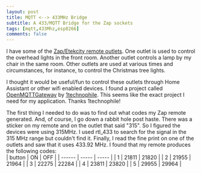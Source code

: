 ```yaml
---
layout: post
title: MQTT <--> 433MHz Bridge
subtitle: A 433/MQTT Bridge for the Zap sockets
tags: [mqtt,433Mhz,esp8266]
comments: false
---
```


I have some of the [Zap/Etekcity remote outlets](https://www.etekcity.com/product/100068).
One outlet is used to control the overhead lights in the front room.
Another outlet controls a lamp by my chair in the same room.
Other outlets are used at various times and circumstances, for instance, to control the Christmas tree lights.

I thought it would be useful/fun to control these outlets through Home Assistant or other wifi enabled devices.
I found a project called [OpenMQTTGateway](https://github.com/1technophile/OpenMQTTGateway) by [1technophile](https://1technophile.blogspot.com/).
This seems like the exact project I need for my application. Thanks 1technophile!

The first thing I needed to do was to find out what codes my Zap remote generated.
And, of course, I go down a rabbit hole post haste.
There was a sticker on my remote and on the outlet that said "315".
So I figured the devices were using 315MHz.
I used rtl_433 to search for the signal in the 315 MHz range but couldn't find it.
Finally, I read the fine print on one of the outlets and saw that it uses 433.92 MHz.
I found that my remote produces the following codes:  
| button | ON | OFF |
| ------ | ----- | ----- |
| 1 | 21811 | 21820 |
| 2 | 21955 | 21964 |
| 3 | 22275 | 22284 |
| 4 | 23811 | 23820 |
| 5 | 29955 | 29964 |


